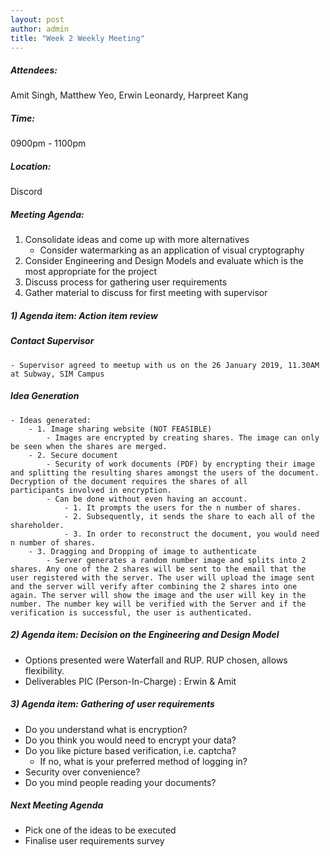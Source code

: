 ```yaml
---
layout: post
author: admin
title: "Week 2 Weekly Meeting"
---
```


##### Attendees:
Amit Singh, Matthew Yeo, Erwin Leonardy, Harpreet Kang

##### Time:
0900pm - 1100pm

##### Location: 
Discord

##### Meeting Agenda:
1. Consolidate ideas and come up with more alternatives
	- Consider watermarking as an application of visual cryptography
2. Consider Engineering and Design Models and evaluate which is the most appropriate for the project
3. Discuss process for gathering user requirements
4. Gather material to discuss for first meeting with supervisor

##### 1) Agenda item: Action item review

##### Contact Supervisor
	- Supervisor agreed to meetup with us on the 26 January 2019, 11.30AM at Subway, SIM Campus

##### Idea Generation
	- Ideas generated:
		- 1. Image sharing website (NOT FEASIBLE)
			- Images are encrypted by creating shares. The image can only be seen when the shares are merged.
		- 2. Secure document
			- Security of work documents (PDF) by encrypting their image and splitting the resulting shares amongst the users of the document. Decryption of the document requires the shares of all 				participants involved in encryption.
			- Can be done without even having an account.
				- 1. It prompts the users for the n number of shares.
				- 2. Subsequently, it sends the share to each all of the shareholder.
				- 3. In order to reconstruct the document, you would need n number of shares.
		- 3. Dragging and Dropping of image to authenticate
			- Server generates a random number image and splits into 2 shares. Any one of the 2 shares will be sent to the email that the user registered with the server. The user will upload the image sent and the server will verify after combining the 2 shares into one again. The server will show the image and the user will key in the number. The number key will be verified with the Server and if the verification is successful, the user is authenticated.

##### 2) Agenda item: Decision on the Engineering and Design Model
- Options presented were Waterfall and RUP. RUP chosen, allows flexibility. 
- Deliverables PIC (Person-In-Charge) : Erwin & Amit

##### 3) Agenda item: Gathering of user requirements
- Do you understand what is encryption?
- Do you think you would need to encrypt your data?
- Do you like picture based verification, i.e. captcha?
	- If no, what is your preferred method of logging in?
- Security over convenience?
- Do you mind people reading your documents?

##### Next Meeting Agenda
- Pick one of the ideas to be executed
- Finalise user requirements survey
